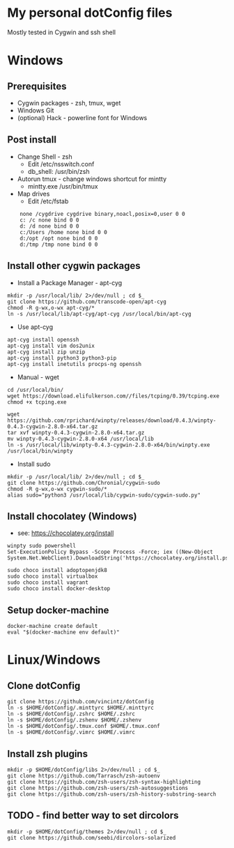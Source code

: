 # My personal dotConfig files

Mostly tested in Cygwin and ssh shell


# Windows

##  Prerequisites
- Cygwin packages - zsh, tmux, wget
- Windows Git
- (optional) Hack - powerline font for Windows

## Post install
* Change Shell - zsh
    * Edit /etc/nsswitch.conf
    * db_shell: /usr/bin/zsh
* Autorun tmux - change windows shortcut for mintty
    * mintty.exe /usr/bin/tmux
* Map drives
    * Edit /etc/fstab
```
    none /cygdrive cygdrive binary,noacl,posix=0,user 0 0
    c: /c none bind 0 0
    d: /d none bind 0 0
    c:/Users /home none bind 0 0
    d:/opt /opt none bind 0 0
    d:/tmp /tmp none bind 0 0
```

## Install other cygwin packages
* Install a Package Manager - apt-cyg
```
mkdir -p /usr/local/lib/ 2>/dev/null ; cd $_
git clone https://github.com/transcode-open/apt-cyg
chmod -R g-wx,o-wx apt-cyg/*
ln -s /usr/local/lib/apt-cyg/apt-cyg /usr/local/bin/apt-cyg
```
* Use apt-cyg
```
apt-cyg install openssh
apt-cyg install vim dos2unix
apt-cyg install zip unzip
apt-cyg install python3 python3-pip
apt-cyg install inetutils procps-ng openssh
```
* Manual - wget
```
cd /usr/local/bin/
wget https://download.elifulkerson.com//files/tcping/0.39/tcping.exe
chmod +x tcping.exe

wget https://github.com/rprichard/winpty/releases/download/0.4.3/winpty-0.4.3-cygwin-2.8.0-x64.tar.gz
tar xvf winpty-0.4.3-cygwin-2.8.0-x64.tar.gz
mv winpty-0.4.3-cygwin-2.8.0-x64 /usr/local/lib
ln -s /usr/local/lib/winpty-0.4.3-cygwin-2.8.0-x64/bin/winpty.exe /usr/local/bin/winpty
```
* Install sudo
```
mkdir -p /usr/local/lib/ 2>/dev/null ; cd $_
git clone https://github.com/Chronial/cygwin-sudo
chmod -R g-wx,o-wx cygwin-sudo/*
alias sudo="python3 /usr/local/lib/cygwin-sudo/cygwin-sudo.py"
```

## Install chocolatey (Windows)
* see: https://chocolatey.org/install
```
winpty sudo powershell
Set-ExecutionPolicy Bypass -Scope Process -Force; iex ((New-Object System.Net.WebClient).DownloadString('https://chocolatey.org/install.ps1'))

sudo choco install adoptopenjdk8
sudo choco install virtualbox
sudo choco install vagrant
sudo choco install docker-desktop
```

## Setup docker-machine
```
docker-machine create default
eval "$(docker-machine env default)"
```

# Linux/Windows

## Clone dotConfig
```
git clone https://github.com/vincintz/dotConfig
ln -s $HOME/dotConfig/.minttyrc $HOME/.minttyrc
ln -s $HOME/dotConfig/.zshrc $HOME/.zshrc
ln -s $HOME/dotConfig/.zshenv $HOME/.zshenv
ln -s $HOME/dotConfig/.tmux.conf $HOME/.tmux.conf
ln -s $HOME/dotConfig/.vimrc $HOME/.vimrc
```

## Install zsh plugins
```
mkdir -p $HOME/dotConfig/libs 2>/dev/null ; cd $_
git clone https://github.com/Tarrasch/zsh-autoenv
git clone https://github.com/zsh-users/zsh-syntax-highlighting
git clone https://github.com/zsh-users/zsh-autosuggestions
git clone https://github.com/zsh-users/zsh-history-substring-search
```

## TODO - find better way to set dircolors
```
mkdir -p $HOME/dotConfig/themes 2>/dev/null ; cd $_
git clone https://github.com/seebi/dircolors-solarized
```
